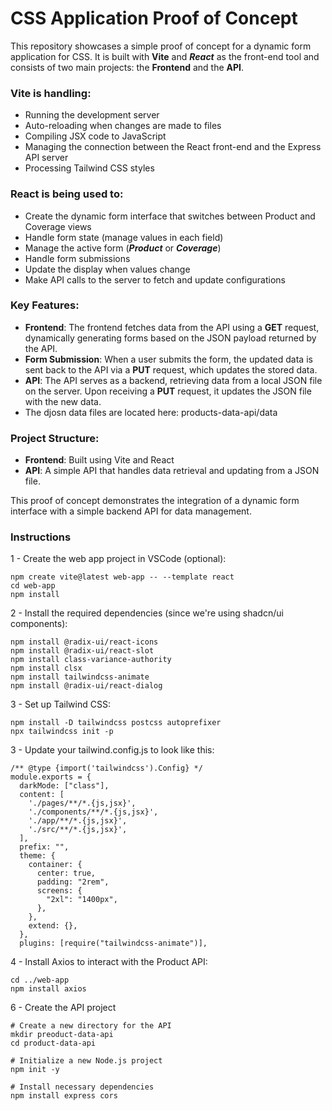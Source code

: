 
# CSS Application Proof of Concept

This repository showcases a simple proof of concept for a dynamic form application for CSS. It is built with **Vite** and ***React*** as the front-end tool and consists of two main projects: the **Frontend** and the **API**.

### Vite is handling:
- Running the development server
- Auto-reloading when changes are made to files
- Compiling JSX code to JavaScript
- Managing the connection between the React front-end and the Express API server
- Processing Tailwind CSS styles

### React is being used to:
- Create the dynamic form interface that switches between Product and Coverage views
- Handle form state (manage values in each field)
- Manage the active form (***Product*** or ***Coverage***)
- Handle form submissions
- Update the display when values change
- Make API calls to the server to fetch and update configurations


### Key Features:
- **Frontend**: The frontend fetches data from the API using a **GET** request, dynamically generating forms based on the JSON payload returned by the API.
- **Form Submission**: When a user submits the form, the updated data is sent back to the API via a **PUT** request, which updates the stored data.
- **API**: The API serves as a backend, retrieving data from a local JSON file on the server. Upon receiving a **PUT** request, it updates the JSON file with the new data.
- The djosn data files are located here: products-data-api/data

### Project Structure:
- **Frontend**: Built using Vite and React
- **API**: A simple API that handles data retrieval and updating from a JSON file.

This proof of concept demonstrates the integration of a dynamic form interface with a simple backend API for data management.

### Instructions


1 - Create the web app project in VSCode (optional):

    npm create vite@latest web-app -- --template react
    cd web-app
    npm install

2 - Install the required dependencies (since we're using shadcn/ui components):

    npm install @radix-ui/react-icons
    npm install @radix-ui/react-slot
    npm install class-variance-authority
    npm install clsx
    npm install tailwindcss-animate
    npm install @radix-ui/react-dialog


3 - Set up Tailwind CSS:

    npm install -D tailwindcss postcss autoprefixer
    npx tailwindcss init -p

3 - Update your tailwind.config.js to look like this:

    /** @type {import('tailwindcss').Config} */
    module.exports = {
      darkMode: ["class"],
      content: [
        './pages/**/*.{js,jsx}',
        './components/**/*.{js,jsx}',
        './app/**/*.{js,jsx}',
        './src/**/*.{js,jsx}',
      ],
      prefix: "",
      theme: {
        container: {
          center: true,
          padding: "2rem",
          screens: {
            "2xl": "1400px",
          },
        },
        extend: {},
      },
      plugins: [require("tailwindcss-animate")],


4 - Install Axios to interact with the Product API:

    cd ../web-app
    npm install axios


6 - Create the API project

    # Create a new directory for the API
    mkdir preoduct-data-api
    cd product-data-api
    
    # Initialize a new Node.js project
    npm init -y
    
    # Install necessary dependencies
    npm install express cors

